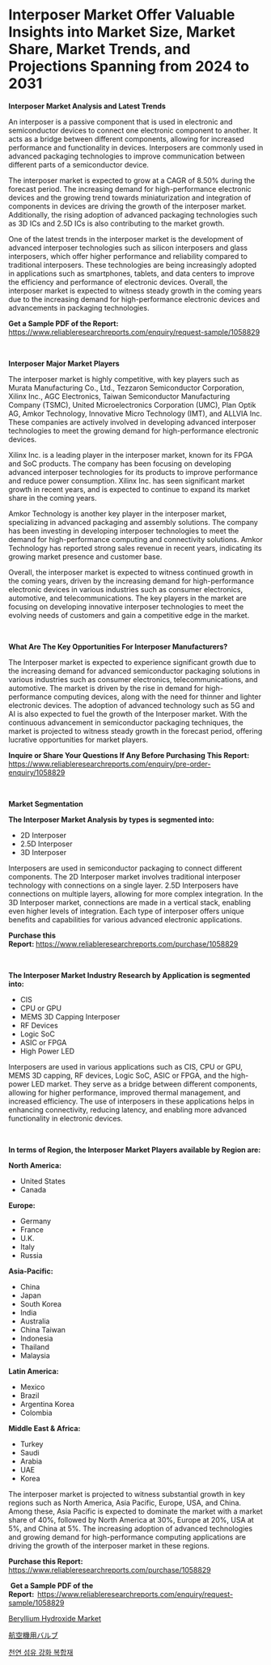 <p><h1>Interposer Market Offer Valuable Insights into Market Size, Market Share, Market Trends, and Projections Spanning from 2024 to 2031</h1></p><p><strong>Interposer Market Analysis and Latest Trends</strong></p>
<p><p>An interposer is a passive component that is used in electronic and semiconductor devices to connect one electronic component to another. It acts as a bridge between different components, allowing for increased performance and functionality in devices. Interposers are commonly used in advanced packaging technologies to improve communication between different parts of a semiconductor device.</p><p>The interposer market is expected to grow at a CAGR of 8.50% during the forecast period. The increasing demand for high-performance electronic devices and the growing trend towards miniaturization and integration of components in devices are driving the growth of the interposer market. Additionally, the rising adoption of advanced packaging technologies such as 3D ICs and 2.5D ICs is also contributing to the market growth.</p><p>One of the latest trends in the interposer market is the development of advanced interposer technologies such as silicon interposers and glass interposers, which offer higher performance and reliability compared to traditional interposers. These technologies are being increasingly adopted in applications such as smartphones, tablets, and data centers to improve the efficiency and performance of electronic devices. Overall, the interposer market is expected to witness steady growth in the coming years due to the increasing demand for high-performance electronic devices and advancements in packaging technologies.</p></p>
<p><strong>Get a Sample PDF of the Report:&nbsp;</strong> <a href="https://www.reliableresearchreports.com/enquiry/request-sample/1058829">https://www.reliableresearchreports.com/enquiry/request-sample/1058829</a></p>
<p>&nbsp;</p>
<p><strong>Interposer Major Market Players</strong></p>
<p><p>The interposer market is highly competitive, with key players such as Murata Manufacturing Co., Ltd., Tezzaron Semiconductor Corporation, Xilinx Inc., AGC Electronics, Taiwan Semiconductor Manufacturing Company (TSMC), United Microelectronics Corporation (UMC), Plan Optik AG, Amkor Technology, Innovative Micro Technology (IMT), and ALLVIA Inc. These companies are actively involved in developing advanced interposer technologies to meet the growing demand for high-performance electronic devices.</p><p>Xilinx Inc. is a leading player in the interposer market, known for its FPGA and SoC products. The company has been focusing on developing advanced interposer technologies for its products to improve performance and reduce power consumption. Xilinx Inc. has seen significant market growth in recent years, and is expected to continue to expand its market share in the coming years.</p><p>Amkor Technology is another key player in the interposer market, specializing in advanced packaging and assembly solutions. The company has been investing in developing interposer technologies to meet the demand for high-performance computing and connectivity solutions. Amkor Technology has reported strong sales revenue in recent years, indicating its growing market presence and customer base.</p><p>Overall, the interposer market is expected to witness continued growth in the coming years, driven by the increasing demand for high-performance electronic devices in various industries such as consumer electronics, automotive, and telecommunications. The key players in the market are focusing on developing innovative interposer technologies to meet the evolving needs of customers and gain a competitive edge in the market.</p></p>
<p>&nbsp;</p>
<p><strong>What Are The Key Opportunities For Interposer Manufacturers?</strong></p>
<p><p>The Interposer market is expected to experience significant growth due to the increasing demand for advanced semiconductor packaging solutions in various industries such as consumer electronics, telecommunications, and automotive. The market is driven by the rise in demand for high-performance computing devices, along with the need for thinner and lighter electronic devices. The adoption of advanced technology such as 5G and AI is also expected to fuel the growth of the Interposer market. With the continuous advancement in semiconductor packaging techniques, the market is projected to witness steady growth in the forecast period, offering lucrative opportunities for market players.</p></p>
<p><strong>Inquire or Share Your Questions If Any Before Purchasing This Report:</strong> <a href="https://www.reliableresearchreports.com/enquiry/pre-order-enquiry/1058829">https://www.reliableresearchreports.com/enquiry/pre-order-enquiry/1058829</a></p>
<p>&nbsp;</p>
<p><strong>Market Segmentation</strong></p>
<p><strong>The Interposer Market Analysis by types is segmented into:</strong></p>
<p><ul><li>2D Interposer</li><li>2.5D Interposer</li><li>3D Interposer</li></ul></p>
<p><p>Interposers are used in semiconductor packaging to connect different components. The 2D Interposer market involves traditional interposer technology with connections on a single layer. 2.5D Interposers have connections on multiple layers, allowing for more complex integration. In the 3D Interposer market, connections are made in a vertical stack, enabling even higher levels of integration. Each type of interposer offers unique benefits and capabilities for various advanced electronic applications.</p></p>
<p><strong>Purchase this Report:&nbsp;</strong><a href="https://www.reliableresearchreports.com/purchase/1058829">https://www.reliableresearchreports.com/purchase/1058829</a></p>
<p>&nbsp;</p>
<p><strong>The Interposer Market Industry Research by Application is segmented into:</strong></p>
<p><ul><li>CIS</li><li>CPU or GPU</li><li>MEMS 3D Capping Interposer</li><li>RF Devices</li><li>Logic SoC</li><li>ASIC or FPGA</li><li>High Power LED</li></ul></p>
<p><p>Interposers are used in various applications such as CIS, CPU or GPU, MEMS 3D capping, RF devices, Logic SoC, ASIC or FPGA, and the high-power LED market. They serve as a bridge between different components, allowing for higher performance, improved thermal management, and increased efficiency. The use of interposers in these applications helps in enhancing connectivity, reducing latency, and enabling more advanced functionality in electronic devices.</p></p>
<p>&nbsp;</p>
<p><strong>In terms of Region, the Interposer Market Players available by Region are:</strong></p>
<p>
    <p> <strong> North America: </strong>
        <ul>
            <li>United States</li>
            <li>Canada</li>
        </ul>
        </p> 
    <p> <strong> Europe: </strong>
        <ul>
            <li>Germany</li>
            <li>France</li>
            <li>U.K.</li>
            <li>Italy</li>
            <li>Russia</li>
        </ul>
        </p> 
    <p> <strong> Asia-Pacific: </strong>
        <ul>
            <li>China</li>
            <li>Japan</li>
            <li>South Korea</li>
            <li>India</li>
            <li>Australia</li>
            <li>China Taiwan</li>
            <li>Indonesia</li>
            <li>Thailand</li>
            <li>Malaysia</li>
        </ul>
        </p> 
    <p> <strong> Latin America: </strong>
        <ul>
            <li>Mexico</li>
            <li>Brazil</li>
            <li>Argentina Korea</li>
            <li>Colombia</li>
        </ul>
        </p> 
    <p> <strong> Middle East & Africa: </strong>
        <ul>
            <li>Turkey</li>
            <li>Saudi</li>
            <li>Arabia</li>
            <li>UAE</li>
            <li>Korea</li>
        </ul>
    </p>
    </p>
<p><p>The interposer market is projected to witness substantial growth in key regions such as North America, Asia Pacific, Europe, USA, and China. Among these, Asia Pacific is expected to dominate the market with a market share of 40%, followed by North America at 30%, Europe at 20%, USA at 5%, and China at 5%. The increasing adoption of advanced technologies and growing demand for high-performance computing applications are driving the growth of the interposer market in these regions.</p></p>
<p><strong>Purchase this Report: </strong><a href="https://www.reliableresearchreports.com/purchase/1058829">https://www.reliableresearchreports.com/purchase/1058829</a></p>
<p>&nbsp;<strong>Get a Sample PDF of the Report:&nbsp;&nbsp;</strong><a href="https://www.reliableresearchreports.com/enquiry/request-sample/1058829">https://www.reliableresearchreports.com/enquiry/request-sample/1058829</a></p>
<p><strong></strong></p>
<p><p><a href="https://metal-farmhouse-e95.notion.site/Beryllium-Hydroxide-Market-Size-Reflecting-a-Forecast-Till-2031-Market-By-Type-By-Application-and--c0ce48dc5d084513a23279b1d503199a">Beryllium Hydroxide Market</a></p><p><a href="https://github.com/avwofrml53535/Market-Research-Report-List-1/blob/main/79445828070.md">航空機用バルブ</a></p><p><a href="https://medium.com/@bud567768/2024%EB%85%84%EB%B6%80%ED%84%B0-2031%EB%85%84%EA%B9%8C%EC%A7%80%EC%9D%98-%EA%B8%B0%EA%B0%84%EC%9D%84-%EB%8C%80%EC%83%81%EC%9C%BC%EB%A1%9C-%ED%95%9C-%EC%B2%9C%EC%97%B0-%EC%84%AC%EC%9C%A0-%EA%B0%95%ED%99%94-%EB%B3%B5%ED%95%A9%EC%9E%AC%EB%A3%8C-%EC%8B%9C%EC%9E%A5-%EB%B6%84%EC%84%9D-%EB%B0%8F-%EA%B7%9C%EB%AA%A8-%EC%98%88%EC%B8%A1-4886d8703ddd">천연 섬유 강화 복합재</a></p></p>